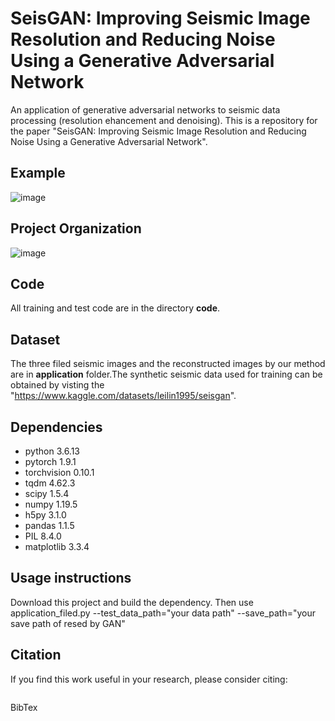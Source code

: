 # SeisGAN: Improving Seismic Image Resolution and Reducing Noise Using a Generative Adversarial Network
An application of generative adversarial networks to seismic data processing (resolution ehancement and denoising). This is a repository for the paper "SeisGAN: Improving Seismic Image Resolution and Reducing Noise Using a Generative Adversarial Network".


## Example
![image](https://github.com/leilin1995/Higher-Resolution-and-Less-Noisy-Seismic-Images-An-Application-of-Generative-Adversarial-Neural-Net/blob/master/application/k3/crossline.png)

## Project Organization

![image](https://github.com/leilin1995/SeisGAN-Improving-Seismic-Image-Resolution-and-Reducing-Noise/blob/master/Organization.png)


## Code

All training and test code are in the directory **code**.

## Dataset

The three filed seismic images and the reconstructed images by our method are in **application** folder.The synthetic seismic data used for training can be obtained by visting the "https://www.kaggle.com/datasets/leilin1995/seisgan".

## Dependencies

* python 3.6.13
* pytorch 1.9.1
* torchvision 0.10.1
* tqdm 4.62.3
* scipy 1.5.4
* numpy 1.19.5
* h5py 3.1.0
* pandas 1.1.5
* PIL 8.4.0
* matplotlib 3.3.4

## Usage instructions
Download this project and build the dependency.
Then use application_filed.py --test_data_path="your data path" --save_path="your save path of resed by GAN"

## Citation

If you find this work useful in your research, please consider citing:

```

```

BibTex

```html

```
